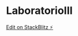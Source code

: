 # LaboratorioIII

[Edit on StackBlitz ⚡️](https://stackblitz.com/edit/primeng-tablecrud-demo-acdwcx)